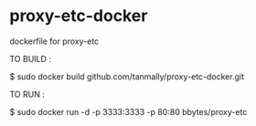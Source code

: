proxy-etc-docker
================

dockerfile for proxy-etc 

TO BUILD :

$ sudo docker build github.com/tanmally/proxy-etc-docker.git

TO RUN :

$ sudo docker run -d -p 3333:3333 -p 80:80 bbytes/proxy-etc
